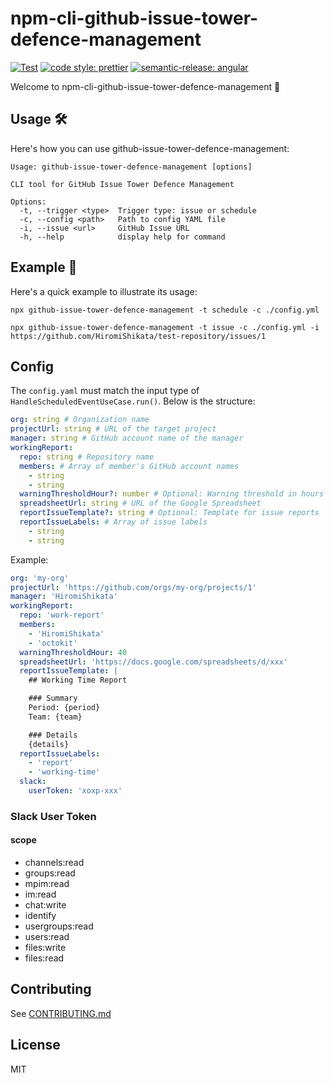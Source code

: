 # npm-cli-github-issue-tower-defence-management

[![Test](https://github.com/HiromiShikata/npm-cli-github-issue-tower-defence-management/actions/workflows/test.yml/badge.svg)](https://github.com/HiromiShikata/npm-cli-github-issue-tower-defence-management/actions/workflows/test.yml)
[![code style: prettier](https://img.shields.io/badge/code_style-prettier-ff69b4.svg?style=flat-square)](https://github.com/prettier/prettier)
[![semantic-release: angular](https://img.shields.io/badge/semantic--release-angular-e10079?logo=semantic-release)](https://github.com/semantic-release/semantic-release)

Welcome to npm-cli-github-issue-tower-defence-management :tada:

## Usage 🛠️

Here's how you can use github-issue-tower-defence-management:

```
Usage: github-issue-tower-defence-management [options]

CLI tool for GitHub Issue Tower Defence Management

Options:
  -t, --trigger <type>  Trigger type: issue or schedule
  -c, --config <path>   Path to config YAML file
  -i, --issue <url>     GitHub Issue URL
  -h, --help            display help for command
```

## Example 📖

Here's a quick example to illustrate its usage:

```
npx github-issue-tower-defence-management -t schedule -c ./config.yml
```

```
npx github-issue-tower-defence-management -t issue -c ./config.yml -i https://github.com/HiromiShikata/test-repository/issues/1
```

## Config

The `config.yaml` must match the input type of `HandleScheduledEventUseCase.run()`. Below is the structure:

```yaml
org: string # Organization name
projectUrl: string # URL of the target project
manager: string # GitHub account name of the manager
workingReport:
  repo: string # Repository name
  members: # Array of member's GitHub account names
    - string
    - string
  warningThresholdHour?: number # Optional: Warning threshold in hours
  spreadsheetUrl: string # URL of the Google Spreadsheet
  reportIssueTemplate?: string # Optional: Template for issue reports
  reportIssueLabels: # Array of issue labels
    - string
    - string
```

Example:

```yaml
org: 'my-org'
projectUrl: 'https://github.com/orgs/my-org/projects/1'
manager: 'HiromiShikata'
workingReport:
  repo: 'work-report'
  members:
    - 'HiromiShikata'
    - 'octokit'
  warningThresholdHour: 40
  spreadsheetUrl: 'https://docs.google.com/spreadsheets/d/xxx'
  reportIssueTemplate: |
    ## Working Time Report

    ### Summary
    Period: {period}
    Team: {team}

    ### Details
    {details}
  reportIssueLabels:
    - 'report'
    - 'working-time'
  slack:
    userToken: 'xoxp-xxx'
```

### Slack User Token

#### scope

- channels:read
- groups:read
- mpim:read
- im:read
- chat:write
- identify
- usergroups:read
- users:read
- files:write
- files:read

## Contributing

See [CONTRIBUTING.md](./CONTRIBUTING.md)

## License

MIT
